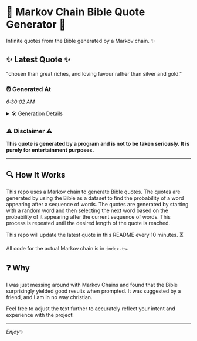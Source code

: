 # 📖 Markov Chain Bible Quote Generator 📖

Infinite quotes from the Bible generated by a Markov chain. ✨

## ✨ Latest Quote ✨
"chosen than great riches, and loving favour rather than silver and gold."

### ⏰ Generated At
*6:30:02 AM*

<details>
    <summary>🛠️ Generation Details</summary>
    <p>
        <strong>🌱 Seed:</strong> chosen<br>
        <strong>🔄 Iterations:</strong> 11<br>
        <strong>📜 Context History:</strong><br>[ chosen ]: than<br>[ chosen, than ]: great<br>[ chosen, than, great ]: riches,<br>[ chosen, than, great, riches, ]: and<br>[ chosen, than, great, riches,, and ]: loving<br>[ chosen, than, great, riches,, and, loving ]: favour<br>[ than, great, riches,, and, loving, favour ]: rather<br>[ great, riches,, and, loving, favour, rather ]: than<br>[ riches,, and, loving, favour, rather, than ]: silver<br>[ and, loving, favour, rather, than, silver ]: and<br>[ loving, favour, rather, than, silver, and ]: gold.<br>
    </p>
</details>

### ⚠️ Disclaimer ⚠️
**This quote is generated by a program and is not to be taken seriously. It is purely for entertainment purposes.**

---

## 🔍 How It Works

This repo uses a Markov chain to generate Bible quotes. The quotes are generated by using the Bible as a dataset to find the probability of a word appearing after a sequence of words. The quotes are generated by starting with a random word and then selecting the next word based on the probability of it appearing after the current sequence of words. This process is repeated until the desired length of the quote is reached.

This repo will update the latest quote in this README every 10 minutes. ⏳

All code for the actual Markov chain is in `index.ts`.

## ❓ Why

I was just messing around with Markov Chains and found that the Bible surprisingly yielded good results when prompted. 
It was suggested by a friend, and I am in no way christian.

Feel free to adjust the text further to accurately reflect your intent and experience with the project!

---

*Enjoy*✨
